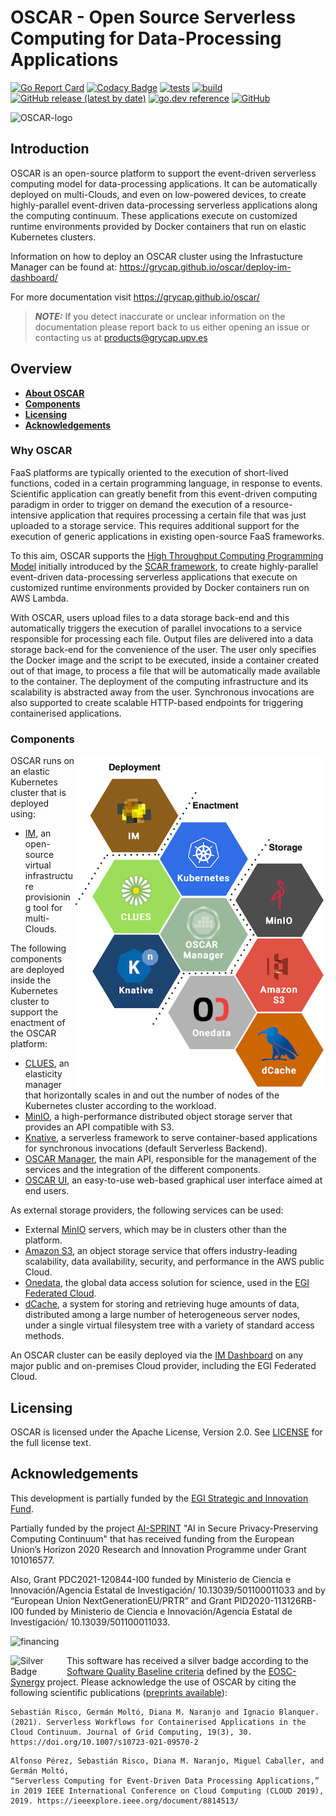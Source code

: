 # OSCAR - Open Source Serverless Computing for Data-Processing Applications

[![Go Report Card](https://goreportcard.com/badge/github.com/grycap/oscar)](https://goreportcard.com/report/github.com/grycap/oscar)
[![Codacy Badge](https://app.codacy.com/project/badge/Coverage/8145efdfb9d24af1b5b53e21c6e2df99)](https://app.codacy.com/gh/grycap/oscar/dashboard?utm_source=gh&utm_medium=referral&utm_content=&utm_campaign=Badge_coverage)
[![tests](https://github.com/grycap/oscar/actions/workflows/tests.yaml/badge.svg?branch=master)](https://github.com/grycap/oscar/actions/workflows/tests.yaml)
[![build](https://github.com/grycap/oscar/workflows/build/badge.svg)](https://github.com/grycap/oscar/actions?query=workflow%3Abuild)
[![GitHub release (latest by date)](https://img.shields.io/github/v/release/grycap/oscar)](https://github.com/grycap/oscar/pkgs/container/oscar)
[![go.dev reference](https://img.shields.io/badge/go.dev-reference-007d9c?logo=go&logoColor=white&style=flat)](https://pkg.go.dev/github.com/grycap/oscar)
[![GitHub](https://img.shields.io/github/license/grycap/oscar)](https://github.com/grycap/oscar/blob/master/LICENSE)

![OSCAR-logo](docs/images/oscar3.png)

## Introduction

OSCAR is an open-source platform to support the event-driven serverless
computing model for data-processing applications. It can be automatically
deployed on multi-Clouds, and even on low-powered devices, to create highly-parallel event-driven
data-processing serverless applications along the computing continuum. These applications execute on customized runtime
environments provided by Docker containers that run on elastic Kubernetes clusters.

Information on how to deploy an OSCAR cluster using the Infrastucture Manager can be found at: https://grycap.github.io/oscar/deploy-im-dashboard/

For more documentation visit https://grycap.github.io/oscar/

> **_NOTE:_** If you detect inaccurate or unclear information on the documentation please report back to us either opening an issue or contacting us at products@grycap.upv.es

## Overview

- [**About OSCAR**](#why-oscar)
- [**Components**](#components)
- [**Licensing**](#licensing)
- [**Acknowledgements**](#acknowledgements)

### Why OSCAR

FaaS platforms are typically oriented to the execution of short-lived functions,
coded in a certain programming language, in response to events. Scientific
application can greatly benefit from this event-driven computing paradigm in
order to trigger on demand the execution of a resource-intensive application
that requires processing a certain file that was just uploaded to a storage
service. This requires additional support for the execution of generic
applications in existing open-source FaaS frameworks.

To this aim, OSCAR supports the
[High Throughput Computing Programming Model](https://scar.readthedocs.io/en/latest/prog_model.html)
initially introduced by the [SCAR framework](https://github.com/grycap/scar),
to create highly-parallel event-driven data-processing serverless applications
that execute on customized runtime environments provided by Docker containers
run on AWS Lambda.

With OSCAR, users upload files to a data storage back-end and this automatically
triggers the execution of parallel invocations to a service responsible for
processing each file. Output files are delivered into a data storage back-end
for the convenience of the user. The user only specifies the Docker image and
the script to be executed, inside a container created out of that image, 
to process a file that will be automatically made available to the
container. The deployment of the computing infrastructure and its scalability
is abstracted away from the user. Synchronous invocations are also supported to create 
scalable HTTP-based endpoints for triggering containerised applications.

### Components

<img align="right" src="docs/images/oscar-components.png" alt="OSCAR Components" width="400"></left>

OSCAR runs on an elastic Kubernetes cluster that is deployed using:

- [IM](http://www.grycap.upv.es/im), an open-source virtual infrastructure
    provisioning tool for multi-Clouds.

The following components are deployed inside the Kubernetes cluster to support the enactment of the OSCAR platform:


- [CLUES](http://github.com/grycap/clues), an elasticity manager that
    horizontally scales in and out the number of nodes of the Kubernetes cluster
    according to the workload.
- [MinIO](http://minio.io), a high-performance distributed object storage
    server that provides an API compatible with S3.
- [Knative](https://knative.dev), a serverless framework to serve
    container-based applications for synchronous invocations (default Serverless
    Backend).
- [OSCAR Manager](https://docs.oscar.grycap.net/api/), the main API, responsible for the management of the services and the integration of the different components. 
- [OSCAR UI](https://github.com/grycap/oscar-ui), an easy-to-use web-based graphical user interface aimed at end users.


As external storage providers, the following services can be used:

- External [MinIO](https://min.io) servers, which may be in clusters other than
    the platform.
- [Amazon S3](https://aws.amazon.com/s3/), an object storage service
    that offers industry-leading scalability, data availability, security, and
    performance in the AWS public Cloud.
- [Onedata](https://onedata.org/), the global data access solution for science,
    used in the [EGI Federated Cloud](https://datahub.egi.eu/).
- [dCache](http://dcache.org//), a system for storing and retrieving huge amounts of data, distributed among a large number of heterogeneous server nodes, under a single virtual filesystem tree with a variety of standard access methods.


An OSCAR cluster can be easily deployed via the [IM Dashboard](http://im.egi.eu)
on any major public and on-premises Cloud provider, including the EGI Federated Cloud.

## Licensing

OSCAR is licensed under the Apache License, Version 2.0. See
[LICENSE](https://github.com/grycap/scar/blob/master/LICENSE) for the full
license text.

## Acknowledgements

This development is partially funded by the [EGI Strategic and Innovation Fund](https://www.egi.eu/about/egi-council/egi-strategic-and-innovation-fund/).

Partially funded by the project [AI-SPRINT](https://ai-sprint-project.eu) "AI in Secure Privacy-Preserving Computing Continuum" that has received funding from the European Union’s Horizon 2020 Research and Innovation Programme under Grant 101016577.

Also, Grant PDC2021-120844-I00 funded by Ministerio de Ciencia e Innovación/Agencia Estatal de Investigación/ 10.13039/501100011033 and by “European Union NextGenerationEU/PRTR” and Grant PID2020-113126RB-I00 funded by Ministerio de Ciencia e Innovación/Agencia Estatal de Investigación/ 10.13039/501100011033.

![financing](docs/images/financing/funded.png)

<a href="https://eu.badgr.com/public/assertions/0vLlQBANQzyHMOrmcsck3w?identity__url=https:%2F%2Fgithub.com%2FEOSC-synergy%2Foscar.assess.sqaaas%2Fcommit%2F10254d15a9230f45c84dae22f3711653162faf78">
    <img align="left" src="docs/images/badge_software_silver.png" alt="Silver Badge" width="90">
</a>

This software has received a silver badge according to the [Software Quality Baseline criteria](https://www.eosc-synergy.eu/for-developers/) defined by the [EOSC-Synergy](https://www.eosc-synergy.eu) project. Please acknowledge the use of OSCAR by citing the following scientific
publications ([preprints available](https://www.grycap.upv.es/gmolto/publications)):

```
Sebastián Risco, Germán Moltó, Diana M. Naranjo and Ignacio Blanquer. (2021). Serverless Workflows for Containerised Applications in the Cloud Continuum. Journal of Grid Computing, 19(3), 30. https://doi.org/10.1007/s10723-021-09570-2
```
```
Alfonso Pérez, Sebastián Risco, Diana M. Naranjo, Miguel Caballer, and Germán Moltó,
“Serverless Computing for Event-Driven Data Processing Applications,”
in 2019 IEEE International Conference on Cloud Computing (CLOUD 2019), 2019. https://ieeexplore.ieee.org/document/8814513/
```
